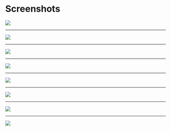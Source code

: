 # Screenshots
<img src="https://raw.githubusercontent.com/kubero-dev/kubero/main/docs/screenshots/pipeline-list.png" />

---

<img src="https://raw.githubusercontent.com/kubero-dev/kubero/main/docs/screenshots/pipeline-new.png" />

---

<img src="https://raw.githubusercontent.com/kubero-dev/kubero/main/docs/screenshots/app-logs.png" />

---

<img src="https://raw.githubusercontent.com/kubero-dev/kubero/main/docs/screenshots/app-overview.png" />

---

<img src="https://raw.githubusercontent.com/kubero-dev/kubero/main/docs/screenshots/app-new.png" />

---

<img src="https://raw.githubusercontent.com/kubero-dev/kubero/main/docs/screenshots/addons-overview.png" />

---

<img src="https://raw.githubusercontent.com/kubero-dev/kubero/main/docs/screenshots/login.png" />

---

<img src="https://raw.githubusercontent.com/kubero-dev/kubero/main/docs/screenshots/cli.png" />